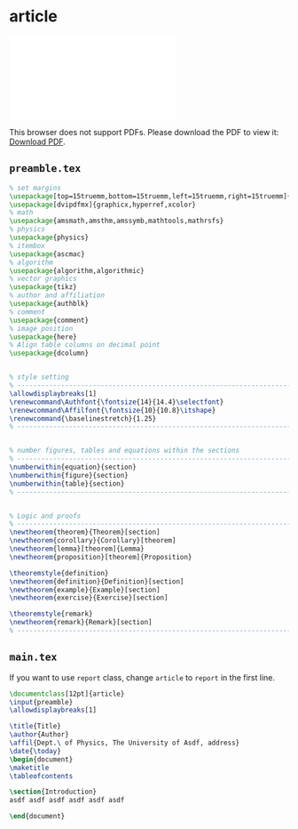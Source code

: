 # article

<object data="pdf/article.pdf" type="application/pdf" width="700px" height="700px">
    <embed src="pdf/article.pdf">
        <p>This browser does not support PDFs. Please download the PDF to view it: <a href="pdf/article.pdf">Download PDF</a>.</p>
    </embed>
</object>


## `preamble.tex`
```latex
% set margins
\usepackage[top=15truemm,bottom=15truemm,left=15truemm,right=15truemm]{geometry}
\usepackage[dvipdfmx]{graphicx,hyperref,xcolor}
% math
\usepackage{amsmath,amsthm,amssymb,mathtools,mathrsfs}
% physics
\usepackage{physics}
% itembox
\usepackage{ascmac}
% algorithm
\usepackage{algorithm,algorithmic}
% vector graphics
\usepackage{tikz}
% author and affiliation
\usepackage{authblk}
% comment
\usepackage{comment}
% image position
\usepackage{here}
% Align table columns on decimal point
\usepackage{dcolumn}


% style setting
% ---------------------------------------------------------------------------- %
\allowdisplaybreaks[1]
\renewcommand\Authfont{\fontsize{14}{14.4}\selectfont}
\renewcommand\Affilfont{\fontsize{10}{10.8}\itshape}
\renewcommand{\baselinestretch}{1.25}
% ---------------------------------------------------------------------------- %


% number figures, tables and equations within the sections
% ---------------------------------------------------------------------------- %
\numberwithin{equation}{section}
\numberwithin{figure}{section}
\numberwithin{table}{section}
% ---------------------------------------------------------------------------- %


% Logic and proofs
% ---------------------------------------------------------------------------- %
\newtheorem{theorem}{Theorem}[section]
\newtheorem{corollary}{Corollary}[theorem]
\newtheorem{lemma}[theorem]{Lemma}
\newtheorem{proposition}[theorem]{Proposition}

\theoremstyle{definition}
\newtheorem{definition}{Definition}[section]
\newtheorem{example}{Example}[section]
\newtheorem{exercise}{Exercise}[section]

\theoremstyle{remark}
\newtheorem{remark}{Remark}[section]
% ---------------------------------------------------------------------------- %
```


## `main.tex`

If you want to use `report` class, change `article` to `report` in the first line.

```latex
\documentclass[12pt]{article}
\input{preamble}
\allowdisplaybreaks[1]

\title{Title}
\author{Author}
\affil{Dept.\ of Physics, The University of Asdf, address}
\date{\today}
\begin{document}
\maketitle
\tableofcontents

\section{Introduction}
asdf asdf asdf asdf asdf asdf

\end{document}
```
